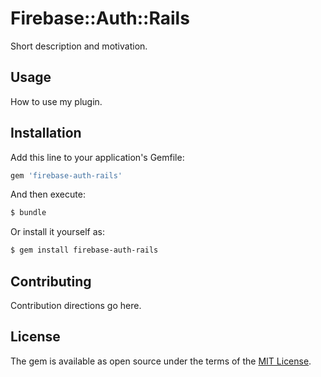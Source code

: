 # Firebase::Auth::Rails
Short description and motivation.

## Usage
How to use my plugin.

## Installation
Add this line to your application's Gemfile:

```ruby
gem 'firebase-auth-rails'
```

And then execute:
```bash
$ bundle
```

Or install it yourself as:
```bash
$ gem install firebase-auth-rails
```

## Contributing
Contribution directions go here.

## License
The gem is available as open source under the terms of the [MIT License](http://opensource.org/licenses/MIT).
